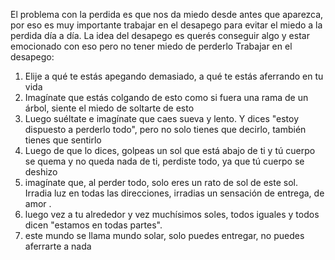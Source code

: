 El problema con la perdida es que nos da miedo desde antes que aparezca, por eso es muy importante trabajar en el desapego para evitar el miedo a la perdida día a día. La idea del desapego es querés conseguir algo y estar emocionado con eso pero no tener miedo de perderlo 
Trabajar en el desapego:
1) Elije a qué te estás apegando demasiado, a qué te estás aferrando en tu vida 
2) Imagínate que estás colgando de esto como si fuera una rama de un árbol, siente el miedo de soltarte de esto
3) Luego suéltate e imagínate que caes sueva y lento. Y dices "estoy dispuesto a perderlo todo", pero no solo tienes que decirlo, también tienes que sentirlo 
4) Luego de que lo dices, golpeas un sol que está abajo de ti y tú cuerpo se quema y no queda nada de ti, perdiste todo, ya que tú cuerpo se deshizo
5) imagínate que, al perder todo, solo eres un rato de sol de este sol. Irradia luz en todas las direcciones, irradias un sensación de entrega, de amor .
6) luego vez a tu alrededor y vez muchísimos soles, todos iguales y todos dicen "estamos en todas partes". 
7) este mundo se llama mundo solar, solo puedes entregar, no puedes aferrarte a nada